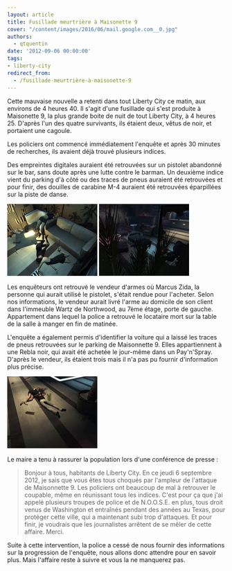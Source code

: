 ```yaml
---
layout: article
title: Fusillade meurtrière à Maisonette 9
cover: "/content/images/2016/06/mail.google.com__0.jpg"
authors:
  - qtquentin
date: '2012-09-06 00:00:00'
tags:
- liberty-city
redirect_from:
  - /fusillade-meurtrière-à-maisonette-9
---
```


Cette mauvaise nouvelle a retenti dans tout Liberty City ce matin, aux environs de 4 heures 40. Il s'agit d'une fusillade qui s'est produite à Maisonette 9, la plus grande boite de nuit de tout Liberty City, à 4 heures 25. D'après l'un des quatre survivants, ils étaient deux, vêtus de noir, et portaient une cagoule.

Les policiers ont commencé immédiatement l'enquête et après 30 minutes de recherches, ils avaient déjà trouvé plusieurs indices.

Des empreintes digitales auraient été retrouvées sur un pistolet abandonné sur le bar, sans doute après une lutte contre le barman. Un deuxième indice vient du parking d'à côté ou des traces de pneus auraient été retrouvées et pour finir, des douilles de carabine M-4 auraient été retrouvées éparpillées sur la piste de danse.

![](/content/images/2016/06/mail.google.com_.jpg3_.jpg)
![](/content/images/2016/06/mail.google.com_.jpg2__0.jpg)

Les enquêteurs ont retrouvé le vendeur d'armes où Marcus Zida, la personne qui aurait utilisé le pistolet, s'était rendue pour l'acheter. Selon nos informations, le vendeur aurait livré l'arme au domicile de son client dans l'immeuble Wartz de Northwood, au 7ème étage, porte de gauche. Appartement dans lequel la police a retrouvé le locataire mort sur la table de la salle à manger en fin de matinée.

L'enquête a également permis d'identifier la voiture qui a laissé les traces de pneus retrouvées sur le parking de Maisonnette 9. Elles appartiennent à une Rebla noir, qui avait été achetée le jour-même dans un Pay'n'Spray. D'après le vendeur, ils étaient trois mais il n'a pas pu fournir d'information plus précise.

![](/content/images/2016/06/mail.google.com_.jpg4_.jpg)

Le maire a tenu à rassurer la population lors d'une conférence de presse :

> Bonjour à tous, habitants de Liberty City. En ce jeudi 6 septembre 2012, je sais que vous êtes tous choqués par l'ampleur de l'attaque de Maisonnette 9. Les policiers ont beaucoup de mal à retrouver le coupable, même en réunissant tous les indices. C'est pour ça que j'ai appelé plusieurs troupes de police et de N.O.O.S.E. en plus, tous droit venus de Washington et entraînés pendant des années au Texas, pour protéger cette ville, qui a maintenant subi trop d'attaques. Et pour finir, je voudrais que les journalistes arrêtent de se mêler de cette affaire. Merci.

Suite à cette intervention, la police a cessé de nous fournir des informations sur la progression de l'enquête, nous allons donc attendre pour en savoir plus. Mais l'affaire reste à suivre et vous la ne manquerez pas.
